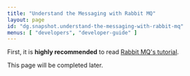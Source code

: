 ```yaml
---
title: "Understand the Messaging with Rabbit MQ"
layout: page
id: "dg.snapshot.understand-the-messaging-with-rabbit-mq"
menus: [ "developers", "developer-guide" ]
---
```


First, it is **highly recommended** to read [Rabbit MQ's tutorial](https://www.rabbitmq.com/getstarted.html).


This page will be completed later.
